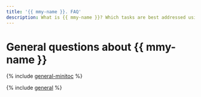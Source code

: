 ```yaml
---
title: '{{ mmy-name }}. FAQ'
description: What is {{ mmy-name }}? Which tasks are best addressed using {{ mmy-name }}, and which using VMs with databases? What part of database management and maintenance is {{ mmy-name }} responsible for? Find the answers to these and other questions in this article.
---
```


# General questions about {{ mmy-name }}


{% include [general-minitoc](../../_qa/managed-mysql/minitoc/general.md) %}

{% include [general](../../_qa/managed-mysql/general.md) %}

